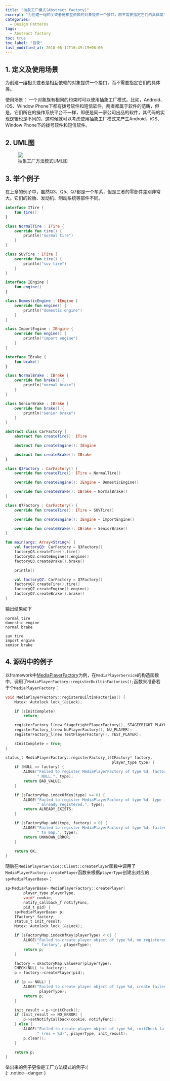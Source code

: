 ```yaml
---
title: "抽象工厂模式(Abstract factory)"
excerpt: "为创建一组相关或者是相互依赖的对象提供一个接口，而不需要指定它们的具体类"
categories:
  - Design Patterns
tags:
  - Abstract factory
toc: true
toc_label: "目录"
last_modified_at: 2018-06-12T16:49:19+08:00
---
```


## 1. 定义及使用场景
为创建一组相关或者是相互依赖的对象提供一个接口，而不需要指定它们的具体类。

使用场景：
一个对象族有相同的约束时可以使用抽象工厂模式。比如，Android、iOS、Window Phone下都有拨号软件和短信软件，两者都属于软件的范畴，但是，它们所在的操作系统平台不一样，即便是同一家公司出品的软件，其代码的实现逻辑也是不同的，这时候就可以考虑使用抽象工厂模式来产生Android、iOS、Window Phone下的拨号软件和短信软件。

## 2. UML图

<figure style="width: 66%" class="align-center">
    <img src="/assets/images/design-pattern/abstract-factory.png">
    <figcaption>抽象工厂方法模式UML图</figcaption>
</figure>

## 3. 举个例子
在上章的例子中，虽然Q3、Q5、Q7都是一个车系，但是三者的零部件差别非常大。它们的轮胎、发动机、制动系统等部件不同。

```kotlin
interface ITire {
    fun tire()
}

class NormalTire : ITire {
    override fun tire() {
        println("normal tire")
    }
}

class SUVTire : ITire {
    override fun tire() {
        println("suv tire")
    }
}

interface IEngine {
    fun engine()
}

class DomesticEngine : IEngine {
    override fun engine() {
        println("domestic engine")
    }
}

class ImportEngine : IEngine {
    override fun engine() {
        println("import engine")
    }
}

interface IBrake {
    fun brake()
}

class NormalBrake : IBrake {
    override fun brake() {
        println("normal brake")
    }
}

class SeniorBrake : IBrake {
    override fun brake() {
        println("senior brake")
    }
}

abstract class CarFactory {
    abstract fun createTire(): ITire

    abstract fun createEngine(): IEngine

    abstract fun createBrake(): IBrake
}

class Q3Factory : CarFactory() {
    override fun createTire(): ITire = NormalTire()

    override fun createEngine(): IEngine = DomesticEngine()

    override fun createBrake(): IBrake = NormalBrake()
}

class Q7Factory : CarFactory() {
    override fun createTire(): ITire = SUVTire()

    override fun createEngine(): IEngine = ImportEngine()

    override fun createBrake(): IBrake = SeniorBrake()
}

fun main(args: Array<String>) {
    val factoryQ3: CarFactory = Q3Factory()
    factoryQ3.createTire().tire()
    factoryQ3.createEngine().engine()
    factoryQ3.createBrake().brake()

    println()

    val factoryQ7: CarFactory = Q7Factory()
    factoryQ7.createTire().tire()
    factoryQ7.createEngine().engine()
    factoryQ7.createBrake().brake()
}
```

输出结果如下
```text
normal tire
domestic engine
normal brake

suv tire
import engine
senior brake
```

## 4. 源码中的例子

以framework中[MediaPlayerFactory](http://androidxref.com/6.0.0_r5/xref/frameworks/av/media/libmediaplayerservice/MediaPlayerFactory.cpp#307)为例，在`MediaPlayerService`的构造函数中，调用了`MediaPlayerFactory::registerBuiltinFactories();`函数来准备若干个`MediaPlayerFactory`：

```c
void MediaPlayerFactory::registerBuiltinFactories() {
    Mutex::Autolock lock_(&sLock);

    if (sInitComplete)
        return;

    registerFactory_l(new StagefrightPlayerFactory(), STAGEFRIGHT_PLAYER);
    registerFactory_l(new NuPlayerFactory(), NU_PLAYER);
    registerFactory_l(new TestPlayerFactory(), TEST_PLAYER);

    sInitComplete = true;
}

status_t MediaPlayerFactory::registerFactory_l(IFactory* factory,
                                               player_type type) {
    if (NULL == factory) {
        ALOGE("Failed to register MediaPlayerFactory of type %d, factory is"
              " NULL.", type);
        return BAD_VALUE;
    }

    if (sFactoryMap.indexOfKey(type) >= 0) {
        ALOGE("Failed to register MediaPlayerFactory of type %d, type is"
              " already registered.", type);
        return ALREADY_EXISTS;
    }

    if (sFactoryMap.add(type, factory) < 0) {
        ALOGE("Failed to register MediaPlayerFactory of type %d, failed to add"
              " to map.", type);
        return UNKNOWN_ERROR;
    }

    return OK;
}
```

随后在`MediaPlayerService::Client::createPlayer`函数中调用了`MediaPlayerFactory::createPlayer`函数来根据`playerType`创建出对应的`sp<MediaPlayerBase>`：

```c
sp<MediaPlayerBase> MediaPlayerFactory::createPlayer(
        player_type playerType,
        void* cookie,
        notify_callback_f notifyFunc,
        pid_t pid) {
    sp<MediaPlayerBase> p;
    IFactory* factory;
    status_t init_result;
    Mutex::Autolock lock_(&sLock);

    if (sFactoryMap.indexOfKey(playerType) < 0) {
        ALOGE("Failed to create player object of type %d, no registered"
              " factory", playerType);
        return p;
    }

    factory = sFactoryMap.valueFor(playerType);
    CHECK(NULL != factory);
    p = factory->createPlayer(pid);

    if (p == NULL) {
        ALOGE("Failed to create player object of type %d, create failed",
               playerType);
        return p;
    }

    init_result = p->initCheck();
    if (init_result == NO_ERROR) {
        p->setNotifyCallback(cookie, notifyFunc);
    } else {
        ALOGE("Failed to create player object of type %d, initCheck failed"
              " (res = %d)", playerType, init_result);
        p.clear();
    }

    return p;
}
```

举出来的例子更像是工厂方法模式的例子:(  
{: .notice--danger }